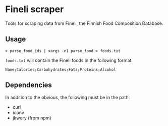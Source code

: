 Fineli scraper
==============

Tools for scraping data from Fineli, the Finnish Food Composition Database.

Usage
-----

    > parse_food_ids | xargs -n1 parse_food > foods.txt

`foods.txt` will contain the Fineli foods in the following format:

    Name;Calories;Carbohydrates;Fats;Proteins;Alcohol

Dependencies
------------

In addition to the obvious, the following must be in the path:

* curl
* iconv
* jkwery (from npm)
